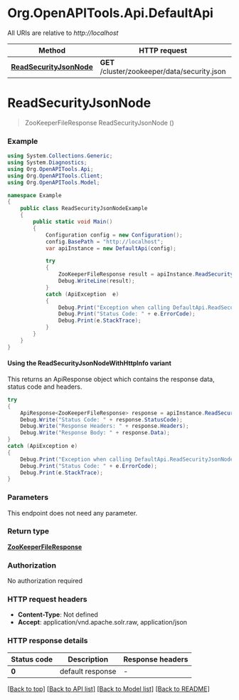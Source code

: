 # Org.OpenAPITools.Api.DefaultApi

All URIs are relative to *http://localhost*

| Method | HTTP request | Description |
|--------|--------------|-------------|
| [**ReadSecurityJsonNode**](DefaultApi.md#readsecurityjsonnode) | **GET** /cluster/zookeeper/data/security.json |  |

<a id="readsecurityjsonnode"></a>
# **ReadSecurityJsonNode**
> ZooKeeperFileResponse ReadSecurityJsonNode ()



### Example
```csharp
using System.Collections.Generic;
using System.Diagnostics;
using Org.OpenAPITools.Api;
using Org.OpenAPITools.Client;
using Org.OpenAPITools.Model;

namespace Example
{
    public class ReadSecurityJsonNodeExample
    {
        public static void Main()
        {
            Configuration config = new Configuration();
            config.BasePath = "http://localhost";
            var apiInstance = new DefaultApi(config);

            try
            {
                ZooKeeperFileResponse result = apiInstance.ReadSecurityJsonNode();
                Debug.WriteLine(result);
            }
            catch (ApiException  e)
            {
                Debug.Print("Exception when calling DefaultApi.ReadSecurityJsonNode: " + e.Message);
                Debug.Print("Status Code: " + e.ErrorCode);
                Debug.Print(e.StackTrace);
            }
        }
    }
}
```

#### Using the ReadSecurityJsonNodeWithHttpInfo variant
This returns an ApiResponse object which contains the response data, status code and headers.

```csharp
try
{
    ApiResponse<ZooKeeperFileResponse> response = apiInstance.ReadSecurityJsonNodeWithHttpInfo();
    Debug.Write("Status Code: " + response.StatusCode);
    Debug.Write("Response Headers: " + response.Headers);
    Debug.Write("Response Body: " + response.Data);
}
catch (ApiException e)
{
    Debug.Print("Exception when calling DefaultApi.ReadSecurityJsonNodeWithHttpInfo: " + e.Message);
    Debug.Print("Status Code: " + e.ErrorCode);
    Debug.Print(e.StackTrace);
}
```

### Parameters
This endpoint does not need any parameter.
### Return type

[**ZooKeeperFileResponse**](ZooKeeperFileResponse.md)

### Authorization

No authorization required

### HTTP request headers

 - **Content-Type**: Not defined
 - **Accept**: application/vnd.apache.solr.raw, application/json


### HTTP response details
| Status code | Description | Response headers |
|-------------|-------------|------------------|
| **0** | default response |  -  |

[[Back to top]](#) [[Back to API list]](../../README.md#documentation-for-api-endpoints) [[Back to Model list]](../../README.md#documentation-for-models) [[Back to README]](../../README.md)

